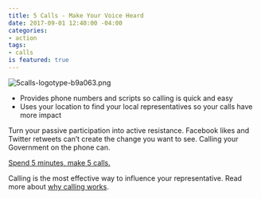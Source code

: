 ```yaml
---
title: 5 Calls - Make Your Voice Heard
date: 2017-09-01 12:40:00 -04:00
categories:
- action
tags:
- calls
is featured: true
---
```


![5calls-logotype-b9a063.png](/uploads/5calls-logotype-b9a063.png)

* Provides phone numbers and scripts so calling is quick and easy
* Uses your location to find your local representatives so your calls have more impact

Turn your passive participation into active resistance. Facebook likes and Twitter retweets can’t create the change you want to see. Calling your Government on the phone can.

[Spend 5 minutes, make 5 calls.](https://5calls.org/)

Calling is the most effective way to influence your representative. Read more about [why calling works](https://5calls.org/about).